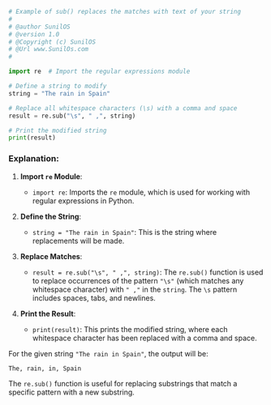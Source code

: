 
```python
# Example of sub() replaces the matches with text of your string
#
# @author SunilOS  
# @version 1.0
# @Copyright (c) SunilOS  
# @Url www.SunilOs.com
#

import re  # Import the regular expressions module

# Define a string to modify
string = "The rain in Spain"

# Replace all whitespace characters (\s) with a comma and space
result = re.sub("\s", " ,", string)

# Print the modified string
print(result)
```

### Explanation:

1. **Import `re` Module**:
   - `import re`: Imports the `re` module, which is used for working with regular expressions in Python.

2. **Define the String**:
   - `string = "The rain in Spain"`: This is the string where replacements will be made.

3. **Replace Matches**:
   - `result = re.sub("\s", " ,", string)`: The `re.sub()` function is used to replace occurrences of the pattern `"\s"` (which matches any whitespace character) with `" ,"` in the `string`. The `\s` pattern includes spaces, tabs, and newlines.

4. **Print the Result**:
   - `print(result)`: This prints the modified string, where each whitespace character has been replaced with a comma and space.

For the given string `"The rain in Spain"`, the output will be:
```
The, rain, in, Spain
```

The `re.sub()` function is useful for replacing substrings that match a specific pattern with a new substring.
